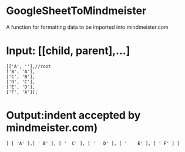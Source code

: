 # GoogleSheetToMindmeister
A function for formatting data to be imported into mindmeister.com

# Input: [[child, parent],...]

```
[['A', ''],//root
['B', 'A'],
['C', 'B'],
['D', 'C'],
['E', 'D'],
['F', 'A']];
```

# Output:indent accepted by mindmeister.com)
`[ [ 'A' ],[ ' B' ], [ '  C' ], [ '   D' ], [ '    E' ], [ ' F' ] ]`
